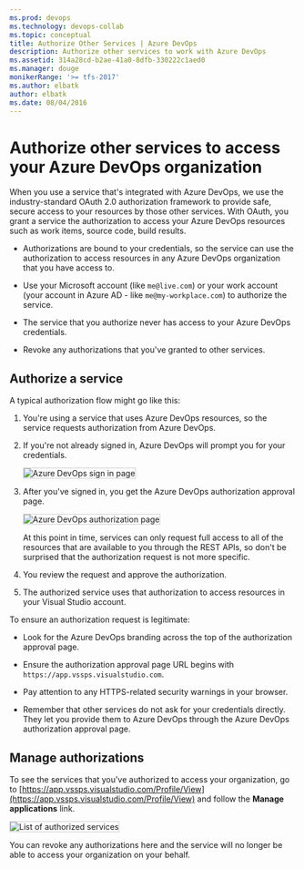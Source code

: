 ```yaml
---
ms.prod: devops
ms.technology: devops-collab
ms.topic: conceptual
title: Authorize Other Services | Azure DevOps
description: Authorize other services to work with Azure DevOps
ms.assetid: 314a28cd-b2ae-41a0-8dfb-330222c1aed0
ms.manager: douge
monikerRange: '>= tfs-2017'
ms.author: elbatk
author: elbatk
ms.date: 08/04/2016
---
```


#  Authorize other services to access your Azure DevOps organization

When you use a service that's integrated with Azure DevOps,
we use the industry-standard OAuth 2.0 authorization framework to provide safe,
secure access to your resources by those other services.
With OAuth, you grant a service the authorization to access your Azure DevOps
resources such as work items, source code, build results.

- Authorizations are bound to your credentials,
so the service can use the authorization to access resources
in any Azure DevOps organization that you have access to.

- Use your Microsoft account (like ```me@live.com```) or your work account
(your account in Azure AD - like ```me@my-workplace.com```) to authorize the service.

- The service that you authorize never has access to your Azure DevOps credentials.

- Revoke any authorizations that you've granted to other services.

## Authorize a service

A typical authorization flow might go like this:

1. You're using a service that uses Azure DevOps resources,
so the service requests authorization from Azure DevOps.

2. If you're not already signed in, Azure DevOps will prompt you for your credentials.

   <img alt="Azure DevOps sign in page" src="./_img/authorize/vso-sign-in.png" style="border: 1px solid #CCCCCC" />

3. After you've signed in, you get the Azure DevOps authorization approval page.

   <img alt="Azure DevOps authorization page" src="./_img/authorize/vso-authorize.png" style="border: 1px solid #CCCCCC" />

   At this point in time, services can only request full access to all of the resources that are available to you through the REST APIs, so don't be surprised that the authorization request is not more specific.

4. You review the request and approve the authorization.

5. The authorized service uses that authorization to access resources in your Visual Studio account.

To ensure an authorization request is legitimate:

- Look for the Azure DevOps branding across the top of the authorization approval page.

- Ensure the authorization approval page URL begins with ```https://app.vssps.visualstudio.com```.

- Pay attention to any HTTPS-related security warnings in your browser.

- Remember that other services do not ask for your credentials directly. They let you provide them to Azure DevOps through the Azure DevOps authorization approval page.

## Manage authorizations

To see the services that you've authorized to access your organization,
go to [https://app.vssps.visualstudio.com/Profile/View](https://app.vssps.visualstudio.com/Profile/View)
and follow the **Manage applications** link.

<img alt="List of authorized services" src="./_img/authorize/authorizations.png" style="border: 1px solid #CCCCCC" />

You can revoke any authorizations here and the service will no longer be able to access your organization on your behalf.